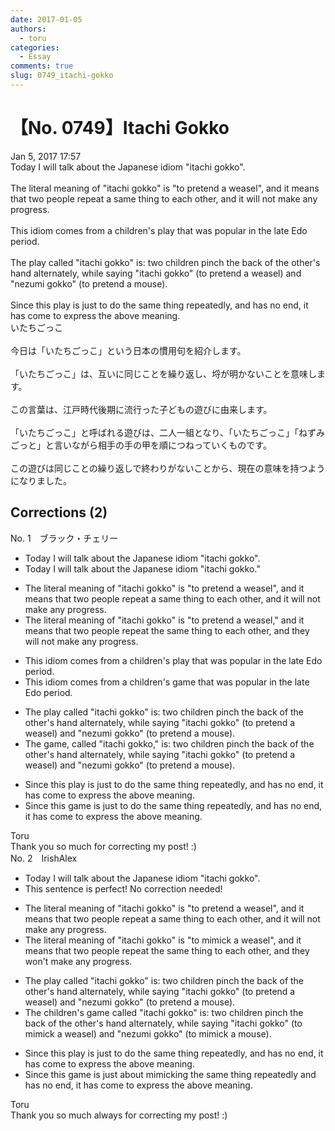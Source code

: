 ```yaml
---
date: 2017-01-05
authors:
  - toru
categories:
  - Essay
comments: true
slug: 0749_itachi-gokko
---
```


# 【No. 0749】Itachi Gokko
<div class="date">Jan 5, 2017 17:57</div>
<div id="post"><div id="body_show_ori">
Today I will talk about the Japanese idiom "itachi gokko".<br/><br/>The literal meaning of "itachi gokko" is "to pretend a weasel", and it means that two people repeat a same thing to each other, and it will not make any progress.<br/><br/>This idiom comes from a children's play that was popular in the late Edo period.<br/><br/>The play called "itachi gokko" is: two children pinch the back of the other's hand alternately, while saying "itachi gokko" (to pretend a weasel) and "nezumi gokko" (to pretend a mouse).<br/><br/>Since this play is just to do the same thing repeatedly, and has no end, it has come to express the above meaning.
</div></div>

<!-- more -->

<div id="post_ja"><div id="body_show_mo">
いたちごっこ<br/><br/>今日は「いたちごっこ」という日本の慣用句を紹介します。<br/><br/>「いたちごっこ」は、互いに同じことを繰り返し、埒が明かないことを意味します。<br/><br/>この言葉は、江戸時代後期に流行った子どもの遊びに由来します。<br/><br/>「いたちごっこ」と呼ばれる遊びは、二人一組となり、「いたちごっこ」「ねずみごっと」と言いながら相手の手の甲を順につねっていくものです。<br/><br/>この遊びは同じことの繰り返しで終わりがないことから、現在の意味を持つようになりました。
</div></div>

## Corrections (2)
<div id="block"><div class="first_name"> No. 1　<span class="just_name">ブラック・チェリー</span></div><div id="block2">
<ul class="correction_field">
<li class="incorrect">Today I will talk about the Japanese idiom "itachi gokko".</li>
<li class="corrected correct">
Today I will talk about the Japanese idiom "itachi gokko<span class="f_blue">.</span>"
</li>
</ul>
<ul class="correction_field">
<li class="incorrect">The literal meaning of "itachi gokko" is "to pretend a weasel", and it means that two people repeat a same thing to each other, and it will not make any progress.</li>
<li class="corrected correct">
The literal meaning of "itachi gokko" is "to pretend a weasel," and it means that two people repeat <span class="f_blue">the</span> same thing to each other, and <span class="f_blue">they</span> will not make any progress.
</li>
</ul>
<ul class="correction_field">
<li class="incorrect">This idiom comes from a children's play that was popular in the late Edo period.</li>
<li class="corrected correct">
This idiom comes from a children's <span class="f_blue">game</span> that was popular in the late Edo period.
</li>
</ul>
<ul class="correction_field">
<li class="incorrect">The play called "itachi gokko" is: two children pinch the back of the other's hand alternately, while saying "itachi gokko" (to pretend a weasel) and "nezumi gokko" (to pretend a mouse).</li>
<li class="corrected correct">
The <span class="f_blue">game</span>, called "itachi gokko," is: two children pinch the back of the other's hand alternately, while saying "itachi gokko" (to pretend a weasel) and "nezumi gokko" (to pretend a mouse).
</li>
</ul>
<ul class="correction_field">
<li class="incorrect">Since this play is just to do the same thing repeatedly, and has no end, it has come to express the above meaning.</li>
<li class="corrected correct">
Since this <span class="f_blue">game</span> is just to do the same thing repeatedly, and has no end, it has come to express the above meaning.
</li>
</ul>
</div><div class="name"><span class="just_name">Toru</span><br>
Thank you so much for correcting my post! :)
</div>
</div>
<div id="block"><div class="first_name"> No. 2　<span class="just_name">IrishAlex</span></div><div id="block2">
<ul class="correction_field">
<li class="incorrect">Today I will talk about the Japanese idiom "itachi gokko".</li>
<li class="corrected perfect">This sentence is perfect! No correction needed!</li>
</ul>
<ul class="correction_field">
<li class="incorrect">The literal meaning of "itachi gokko" is "to pretend a weasel", and it means that two people repeat a same thing to each other, and it will not make any progress.</li>
<li class="corrected correct">
The literal meaning of "itachi gokko" is "to <span class="f_blue">mimick</span> a weasel", and it means that two people repeat <span class="f_blue">the</span> same thing to each other, and <span class="f_blue">they won't </span>make any progress.
</li>
</ul>
<ul class="correction_field">
<li class="incorrect">The play called "itachi gokko" is: two children pinch the back of the other's hand alternately, while saying "itachi gokko" (to pretend a weasel) and "nezumi gokko" (to pretend a mouse).</li>
<li class="corrected correct">
The <span class="f_blue">children's game</span> called "itachi gokko" is: two children pinch the back of the other's hand alternately, while saying "itachi gokko" (to <span class="f_blue">mimick</span> a weasel) and "nezumi gokko" (to <span class="f_blue">mimick</span> a mouse).
</li>
</ul>
<ul class="correction_field">
<li class="incorrect">Since this play is just to do the same thing repeatedly, and has no end, it has come to express the above meaning.</li>
<li class="corrected correct">
Since this <span class="f_blue">game </span>is just <span class="f_blue">about mimicking </span>the same thing repeatedly and has no end, it has come to express the above meaning.
</li>
</ul>
</div><div class="name"><span class="just_name">Toru</span><br>
Thank you so much always for correcting my post! :)
</div>
</div>
